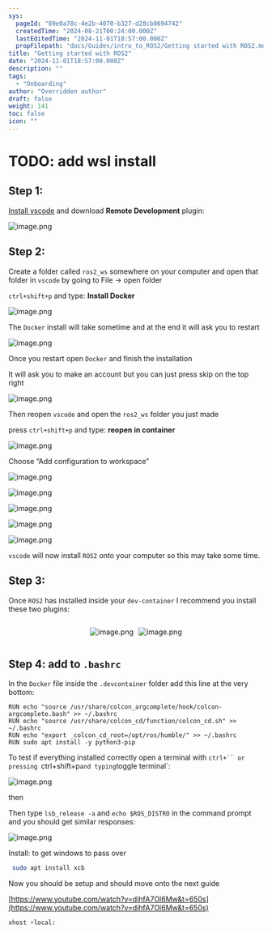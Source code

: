 ```yaml
---
sys:
  pageId: "89e0a78c-4e2b-4070-b327-d28cb0694742"
  createdTime: "2024-08-21T00:24:00.000Z"
  lastEditedTime: "2024-11-01T18:57:00.000Z"
  propFilepath: "docs/Guides/intro_to_ROS2/Getting started with ROS2.md"
title: "Getting started with ROS2"
date: "2024-11-01T18:57:00.000Z"
description: ""
tags:
  - "Onboarding"
author: "Overridden author"
draft: false
weight: 141
toc: false
icon: ""
---
```


# TODO: add wsl install

## Step 1:

[Install vscode](https://code.visualstudio.com/download) and download **Remote Development** plugin:

![image.png](https://prod-files-secure.s3.us-west-2.amazonaws.com/d518164a-d88e-44d1-a4ee-3adb3bd8bce0/efb52993-1881-4a40-b95e-6f020334f022/image.png?X-Amz-Algorithm=AWS4-HMAC-SHA256&X-Amz-Content-Sha256=UNSIGNED-PAYLOAD&X-Amz-Credential=ASIAZI2LB4664GKDDSSP%2F20250128%2Fus-west-2%2Fs3%2Faws4_request&X-Amz-Date=20250128T230721Z&X-Amz-Expires=3600&X-Amz-Security-Token=IQoJb3JpZ2luX2VjEHcaCXVzLXdlc3QtMiJHMEUCIAkBaiZA7qR1daMVILyw%2FE4Xj0p5SmFCsDgs9m4l5geRAiEArmDOaz%2FGf3kZvj%2FLwu5ORxOJ4z2jpLlMocXJWki2SCQqiAQIgP%2F%2F%2F%2F%2F%2F%2F%2F%2F%2FARAAGgw2Mzc0MjMxODM4MDUiDJwf140kUyX9tU3ZwyrcA4QBzWs6P2XS2gCfaNXLM%2BPgNWJp2ddiTAvAditg9w4SrIw0pKPWrE8o5s7c8YMZOQtR2RgPd2A0r4%2B3ivM3QdNyt7ZqTb3jJLRTsp0YlIWE2h%2BZFOhPvfP5x8tFt%2BzcacdDBobz%2BZqhvffGHj0FEiRjD6g2A%2BM363WGxfEuy2%2B93ip06vUXi%2FsfcthvnLwq%2BCF2tp6pMNY%2F3G9dcSHxsE7MNNHvA%2BhNRSUI3eFhzyjIl0FW2w5D2wD9DlcaBpO4WFE6Evnc1W9h63FsI7PF2AlWs4X3qLtlJnWJXKKAF73xtxsSW19op3vaunw%2BqY7t8%2FtODme1NwStO6RtWk6tRseOQILZk8t3MDwCzWrqz8LbISJSp39rPfE9P5Dl8GKpvrUwj25ccmNnQ8kgQkENByxgM1dUq5SBTrk9pQ%2BUhxQyDm4Yd84Lj%2FKtDaIGLWUq1AKdYYDhBNm%2FlBSX1N4PAaLMaPh093ot08VLqaYXK8QrJgam7iD6Y7zbdvzhgiZHIJY2X%2FzKOW4lm%2F7OmRhklbBUXJNHht60PXcXIK1PE5XuOhcx6d0X4%2Ft7xmLnLZ9u86h87dwrI0f82aVqHs0be2pCP8NZ3rRqIHMsIQPL7hDAdMS2hRPzNLwdy3u7MMKy5bwGOqUBmoh1EzCsbZEAGvvlAByLcTJZZlLFgfu24cOHkjOMeB6Hz1uGL1TK4GFe2Ei5FzevGJeZxJYrtJpj%2B3NGc%2Bzk3iBmQKNnCfd4j%2BTPD1%2FYFN9a4gtO33iy9RBquc1C5QFwnKEcBMCWIN4GMP1FCvjYinHA79nJxBHhQT%2FqIPr78zuvziF3fYr0CbxzdQelu6mmVpn0FsdIFjw4Lk9oLg4QDhBaj1gV&X-Amz-Signature=2be71b0a330fcb31c7130c12815ebd113fa702c1f5368d2d53c3dc3a623cf261&X-Amz-SignedHeaders=host&x-id=GetObject)

## Step 2:

Create a folder called `ros2_ws` somewhere on your computer and open that folder in `vscode` by going to File → open folder 

`ctrl+shift+p` and type: **Install Docker**

![image.png](https://prod-files-secure.s3.us-west-2.amazonaws.com/d518164a-d88e-44d1-a4ee-3adb3bd8bce0/2269dc0e-1cd5-47ff-bceb-c04ad9b2eab0/image.png?X-Amz-Algorithm=AWS4-HMAC-SHA256&X-Amz-Content-Sha256=UNSIGNED-PAYLOAD&X-Amz-Credential=ASIAZI2LB4664GKDDSSP%2F20250128%2Fus-west-2%2Fs3%2Faws4_request&X-Amz-Date=20250128T230721Z&X-Amz-Expires=3600&X-Amz-Security-Token=IQoJb3JpZ2luX2VjEHcaCXVzLXdlc3QtMiJHMEUCIAkBaiZA7qR1daMVILyw%2FE4Xj0p5SmFCsDgs9m4l5geRAiEArmDOaz%2FGf3kZvj%2FLwu5ORxOJ4z2jpLlMocXJWki2SCQqiAQIgP%2F%2F%2F%2F%2F%2F%2F%2F%2F%2FARAAGgw2Mzc0MjMxODM4MDUiDJwf140kUyX9tU3ZwyrcA4QBzWs6P2XS2gCfaNXLM%2BPgNWJp2ddiTAvAditg9w4SrIw0pKPWrE8o5s7c8YMZOQtR2RgPd2A0r4%2B3ivM3QdNyt7ZqTb3jJLRTsp0YlIWE2h%2BZFOhPvfP5x8tFt%2BzcacdDBobz%2BZqhvffGHj0FEiRjD6g2A%2BM363WGxfEuy2%2B93ip06vUXi%2FsfcthvnLwq%2BCF2tp6pMNY%2F3G9dcSHxsE7MNNHvA%2BhNRSUI3eFhzyjIl0FW2w5D2wD9DlcaBpO4WFE6Evnc1W9h63FsI7PF2AlWs4X3qLtlJnWJXKKAF73xtxsSW19op3vaunw%2BqY7t8%2FtODme1NwStO6RtWk6tRseOQILZk8t3MDwCzWrqz8LbISJSp39rPfE9P5Dl8GKpvrUwj25ccmNnQ8kgQkENByxgM1dUq5SBTrk9pQ%2BUhxQyDm4Yd84Lj%2FKtDaIGLWUq1AKdYYDhBNm%2FlBSX1N4PAaLMaPh093ot08VLqaYXK8QrJgam7iD6Y7zbdvzhgiZHIJY2X%2FzKOW4lm%2F7OmRhklbBUXJNHht60PXcXIK1PE5XuOhcx6d0X4%2Ft7xmLnLZ9u86h87dwrI0f82aVqHs0be2pCP8NZ3rRqIHMsIQPL7hDAdMS2hRPzNLwdy3u7MMKy5bwGOqUBmoh1EzCsbZEAGvvlAByLcTJZZlLFgfu24cOHkjOMeB6Hz1uGL1TK4GFe2Ei5FzevGJeZxJYrtJpj%2B3NGc%2Bzk3iBmQKNnCfd4j%2BTPD1%2FYFN9a4gtO33iy9RBquc1C5QFwnKEcBMCWIN4GMP1FCvjYinHA79nJxBHhQT%2FqIPr78zuvziF3fYr0CbxzdQelu6mmVpn0FsdIFjw4Lk9oLg4QDhBaj1gV&X-Amz-Signature=32d85dbe7206734efe1daca86a70de30d2593ded6a24438c3c66354d3438b3d6&X-Amz-SignedHeaders=host&x-id=GetObject)

The `Docker` install will take sometime and at the end it will ask you to restart

![image.png](https://prod-files-secure.s3.us-west-2.amazonaws.com/d518164a-d88e-44d1-a4ee-3adb3bd8bce0/ed233f78-be33-4b1f-b89c-9c346c0e961e/image.png?X-Amz-Algorithm=AWS4-HMAC-SHA256&X-Amz-Content-Sha256=UNSIGNED-PAYLOAD&X-Amz-Credential=ASIAZI2LB4664GKDDSSP%2F20250128%2Fus-west-2%2Fs3%2Faws4_request&X-Amz-Date=20250128T230721Z&X-Amz-Expires=3600&X-Amz-Security-Token=IQoJb3JpZ2luX2VjEHcaCXVzLXdlc3QtMiJHMEUCIAkBaiZA7qR1daMVILyw%2FE4Xj0p5SmFCsDgs9m4l5geRAiEArmDOaz%2FGf3kZvj%2FLwu5ORxOJ4z2jpLlMocXJWki2SCQqiAQIgP%2F%2F%2F%2F%2F%2F%2F%2F%2F%2FARAAGgw2Mzc0MjMxODM4MDUiDJwf140kUyX9tU3ZwyrcA4QBzWs6P2XS2gCfaNXLM%2BPgNWJp2ddiTAvAditg9w4SrIw0pKPWrE8o5s7c8YMZOQtR2RgPd2A0r4%2B3ivM3QdNyt7ZqTb3jJLRTsp0YlIWE2h%2BZFOhPvfP5x8tFt%2BzcacdDBobz%2BZqhvffGHj0FEiRjD6g2A%2BM363WGxfEuy2%2B93ip06vUXi%2FsfcthvnLwq%2BCF2tp6pMNY%2F3G9dcSHxsE7MNNHvA%2BhNRSUI3eFhzyjIl0FW2w5D2wD9DlcaBpO4WFE6Evnc1W9h63FsI7PF2AlWs4X3qLtlJnWJXKKAF73xtxsSW19op3vaunw%2BqY7t8%2FtODme1NwStO6RtWk6tRseOQILZk8t3MDwCzWrqz8LbISJSp39rPfE9P5Dl8GKpvrUwj25ccmNnQ8kgQkENByxgM1dUq5SBTrk9pQ%2BUhxQyDm4Yd84Lj%2FKtDaIGLWUq1AKdYYDhBNm%2FlBSX1N4PAaLMaPh093ot08VLqaYXK8QrJgam7iD6Y7zbdvzhgiZHIJY2X%2FzKOW4lm%2F7OmRhklbBUXJNHht60PXcXIK1PE5XuOhcx6d0X4%2Ft7xmLnLZ9u86h87dwrI0f82aVqHs0be2pCP8NZ3rRqIHMsIQPL7hDAdMS2hRPzNLwdy3u7MMKy5bwGOqUBmoh1EzCsbZEAGvvlAByLcTJZZlLFgfu24cOHkjOMeB6Hz1uGL1TK4GFe2Ei5FzevGJeZxJYrtJpj%2B3NGc%2Bzk3iBmQKNnCfd4j%2BTPD1%2FYFN9a4gtO33iy9RBquc1C5QFwnKEcBMCWIN4GMP1FCvjYinHA79nJxBHhQT%2FqIPr78zuvziF3fYr0CbxzdQelu6mmVpn0FsdIFjw4Lk9oLg4QDhBaj1gV&X-Amz-Signature=2290108738fe0b6b6c69c784466629e59132860aa0b9470442032c43599e134b&X-Amz-SignedHeaders=host&x-id=GetObject)

Once you restart open `Docker` and finish the installation

It will ask you to make an account but you can just press skip on the top right

![image.png](https://prod-files-secure.s3.us-west-2.amazonaws.com/d518164a-d88e-44d1-a4ee-3adb3bd8bce0/21010ad9-1659-4fd9-9f59-9932a09b2a3d/image.png?X-Amz-Algorithm=AWS4-HMAC-SHA256&X-Amz-Content-Sha256=UNSIGNED-PAYLOAD&X-Amz-Credential=ASIAZI2LB4664GKDDSSP%2F20250128%2Fus-west-2%2Fs3%2Faws4_request&X-Amz-Date=20250128T230721Z&X-Amz-Expires=3600&X-Amz-Security-Token=IQoJb3JpZ2luX2VjEHcaCXVzLXdlc3QtMiJHMEUCIAkBaiZA7qR1daMVILyw%2FE4Xj0p5SmFCsDgs9m4l5geRAiEArmDOaz%2FGf3kZvj%2FLwu5ORxOJ4z2jpLlMocXJWki2SCQqiAQIgP%2F%2F%2F%2F%2F%2F%2F%2F%2F%2FARAAGgw2Mzc0MjMxODM4MDUiDJwf140kUyX9tU3ZwyrcA4QBzWs6P2XS2gCfaNXLM%2BPgNWJp2ddiTAvAditg9w4SrIw0pKPWrE8o5s7c8YMZOQtR2RgPd2A0r4%2B3ivM3QdNyt7ZqTb3jJLRTsp0YlIWE2h%2BZFOhPvfP5x8tFt%2BzcacdDBobz%2BZqhvffGHj0FEiRjD6g2A%2BM363WGxfEuy2%2B93ip06vUXi%2FsfcthvnLwq%2BCF2tp6pMNY%2F3G9dcSHxsE7MNNHvA%2BhNRSUI3eFhzyjIl0FW2w5D2wD9DlcaBpO4WFE6Evnc1W9h63FsI7PF2AlWs4X3qLtlJnWJXKKAF73xtxsSW19op3vaunw%2BqY7t8%2FtODme1NwStO6RtWk6tRseOQILZk8t3MDwCzWrqz8LbISJSp39rPfE9P5Dl8GKpvrUwj25ccmNnQ8kgQkENByxgM1dUq5SBTrk9pQ%2BUhxQyDm4Yd84Lj%2FKtDaIGLWUq1AKdYYDhBNm%2FlBSX1N4PAaLMaPh093ot08VLqaYXK8QrJgam7iD6Y7zbdvzhgiZHIJY2X%2FzKOW4lm%2F7OmRhklbBUXJNHht60PXcXIK1PE5XuOhcx6d0X4%2Ft7xmLnLZ9u86h87dwrI0f82aVqHs0be2pCP8NZ3rRqIHMsIQPL7hDAdMS2hRPzNLwdy3u7MMKy5bwGOqUBmoh1EzCsbZEAGvvlAByLcTJZZlLFgfu24cOHkjOMeB6Hz1uGL1TK4GFe2Ei5FzevGJeZxJYrtJpj%2B3NGc%2Bzk3iBmQKNnCfd4j%2BTPD1%2FYFN9a4gtO33iy9RBquc1C5QFwnKEcBMCWIN4GMP1FCvjYinHA79nJxBHhQT%2FqIPr78zuvziF3fYr0CbxzdQelu6mmVpn0FsdIFjw4Lk9oLg4QDhBaj1gV&X-Amz-Signature=66c7d7805516e8c4f356f3514e0d5ab96e590711445a05a4281003af7211cd22&X-Amz-SignedHeaders=host&x-id=GetObject)

Then reopen `vscode` and open the `ros2_ws` folder you just made

press `ctrl+shift+p` and type: **reopen in container**

![image.png](https://prod-files-secure.s3.us-west-2.amazonaws.com/d518164a-d88e-44d1-a4ee-3adb3bd8bce0/4e93b8c2-41ad-488c-8095-c74205196118/image.png?X-Amz-Algorithm=AWS4-HMAC-SHA256&X-Amz-Content-Sha256=UNSIGNED-PAYLOAD&X-Amz-Credential=ASIAZI2LB4664GKDDSSP%2F20250128%2Fus-west-2%2Fs3%2Faws4_request&X-Amz-Date=20250128T230721Z&X-Amz-Expires=3600&X-Amz-Security-Token=IQoJb3JpZ2luX2VjEHcaCXVzLXdlc3QtMiJHMEUCIAkBaiZA7qR1daMVILyw%2FE4Xj0p5SmFCsDgs9m4l5geRAiEArmDOaz%2FGf3kZvj%2FLwu5ORxOJ4z2jpLlMocXJWki2SCQqiAQIgP%2F%2F%2F%2F%2F%2F%2F%2F%2F%2FARAAGgw2Mzc0MjMxODM4MDUiDJwf140kUyX9tU3ZwyrcA4QBzWs6P2XS2gCfaNXLM%2BPgNWJp2ddiTAvAditg9w4SrIw0pKPWrE8o5s7c8YMZOQtR2RgPd2A0r4%2B3ivM3QdNyt7ZqTb3jJLRTsp0YlIWE2h%2BZFOhPvfP5x8tFt%2BzcacdDBobz%2BZqhvffGHj0FEiRjD6g2A%2BM363WGxfEuy2%2B93ip06vUXi%2FsfcthvnLwq%2BCF2tp6pMNY%2F3G9dcSHxsE7MNNHvA%2BhNRSUI3eFhzyjIl0FW2w5D2wD9DlcaBpO4WFE6Evnc1W9h63FsI7PF2AlWs4X3qLtlJnWJXKKAF73xtxsSW19op3vaunw%2BqY7t8%2FtODme1NwStO6RtWk6tRseOQILZk8t3MDwCzWrqz8LbISJSp39rPfE9P5Dl8GKpvrUwj25ccmNnQ8kgQkENByxgM1dUq5SBTrk9pQ%2BUhxQyDm4Yd84Lj%2FKtDaIGLWUq1AKdYYDhBNm%2FlBSX1N4PAaLMaPh093ot08VLqaYXK8QrJgam7iD6Y7zbdvzhgiZHIJY2X%2FzKOW4lm%2F7OmRhklbBUXJNHht60PXcXIK1PE5XuOhcx6d0X4%2Ft7xmLnLZ9u86h87dwrI0f82aVqHs0be2pCP8NZ3rRqIHMsIQPL7hDAdMS2hRPzNLwdy3u7MMKy5bwGOqUBmoh1EzCsbZEAGvvlAByLcTJZZlLFgfu24cOHkjOMeB6Hz1uGL1TK4GFe2Ei5FzevGJeZxJYrtJpj%2B3NGc%2Bzk3iBmQKNnCfd4j%2BTPD1%2FYFN9a4gtO33iy9RBquc1C5QFwnKEcBMCWIN4GMP1FCvjYinHA79nJxBHhQT%2FqIPr78zuvziF3fYr0CbxzdQelu6mmVpn0FsdIFjw4Lk9oLg4QDhBaj1gV&X-Amz-Signature=765c95a2570576c41f578aedeb92970318c487e23d5c5f0fd0345083fb385bf6&X-Amz-SignedHeaders=host&x-id=GetObject)

Choose “Add configuration to workspace”

![image.png](https://prod-files-secure.s3.us-west-2.amazonaws.com/d518164a-d88e-44d1-a4ee-3adb3bd8bce0/9560b282-5060-4989-ba37-97e7b2c22476/image.png?X-Amz-Algorithm=AWS4-HMAC-SHA256&X-Amz-Content-Sha256=UNSIGNED-PAYLOAD&X-Amz-Credential=ASIAZI2LB4664GKDDSSP%2F20250128%2Fus-west-2%2Fs3%2Faws4_request&X-Amz-Date=20250128T230721Z&X-Amz-Expires=3600&X-Amz-Security-Token=IQoJb3JpZ2luX2VjEHcaCXVzLXdlc3QtMiJHMEUCIAkBaiZA7qR1daMVILyw%2FE4Xj0p5SmFCsDgs9m4l5geRAiEArmDOaz%2FGf3kZvj%2FLwu5ORxOJ4z2jpLlMocXJWki2SCQqiAQIgP%2F%2F%2F%2F%2F%2F%2F%2F%2F%2FARAAGgw2Mzc0MjMxODM4MDUiDJwf140kUyX9tU3ZwyrcA4QBzWs6P2XS2gCfaNXLM%2BPgNWJp2ddiTAvAditg9w4SrIw0pKPWrE8o5s7c8YMZOQtR2RgPd2A0r4%2B3ivM3QdNyt7ZqTb3jJLRTsp0YlIWE2h%2BZFOhPvfP5x8tFt%2BzcacdDBobz%2BZqhvffGHj0FEiRjD6g2A%2BM363WGxfEuy2%2B93ip06vUXi%2FsfcthvnLwq%2BCF2tp6pMNY%2F3G9dcSHxsE7MNNHvA%2BhNRSUI3eFhzyjIl0FW2w5D2wD9DlcaBpO4WFE6Evnc1W9h63FsI7PF2AlWs4X3qLtlJnWJXKKAF73xtxsSW19op3vaunw%2BqY7t8%2FtODme1NwStO6RtWk6tRseOQILZk8t3MDwCzWrqz8LbISJSp39rPfE9P5Dl8GKpvrUwj25ccmNnQ8kgQkENByxgM1dUq5SBTrk9pQ%2BUhxQyDm4Yd84Lj%2FKtDaIGLWUq1AKdYYDhBNm%2FlBSX1N4PAaLMaPh093ot08VLqaYXK8QrJgam7iD6Y7zbdvzhgiZHIJY2X%2FzKOW4lm%2F7OmRhklbBUXJNHht60PXcXIK1PE5XuOhcx6d0X4%2Ft7xmLnLZ9u86h87dwrI0f82aVqHs0be2pCP8NZ3rRqIHMsIQPL7hDAdMS2hRPzNLwdy3u7MMKy5bwGOqUBmoh1EzCsbZEAGvvlAByLcTJZZlLFgfu24cOHkjOMeB6Hz1uGL1TK4GFe2Ei5FzevGJeZxJYrtJpj%2B3NGc%2Bzk3iBmQKNnCfd4j%2BTPD1%2FYFN9a4gtO33iy9RBquc1C5QFwnKEcBMCWIN4GMP1FCvjYinHA79nJxBHhQT%2FqIPr78zuvziF3fYr0CbxzdQelu6mmVpn0FsdIFjw4Lk9oLg4QDhBaj1gV&X-Amz-Signature=368b1bd353743ed437309b613da92d87294db35ebd650c6c51878eb95f25bb5f&X-Amz-SignedHeaders=host&x-id=GetObject)

![image.png](https://prod-files-secure.s3.us-west-2.amazonaws.com/d518164a-d88e-44d1-a4ee-3adb3bd8bce0/2ee63f81-886b-48e8-a553-dc6e5eac99e4/image.png?X-Amz-Algorithm=AWS4-HMAC-SHA256&X-Amz-Content-Sha256=UNSIGNED-PAYLOAD&X-Amz-Credential=ASIAZI2LB4664GKDDSSP%2F20250128%2Fus-west-2%2Fs3%2Faws4_request&X-Amz-Date=20250128T230721Z&X-Amz-Expires=3600&X-Amz-Security-Token=IQoJb3JpZ2luX2VjEHcaCXVzLXdlc3QtMiJHMEUCIAkBaiZA7qR1daMVILyw%2FE4Xj0p5SmFCsDgs9m4l5geRAiEArmDOaz%2FGf3kZvj%2FLwu5ORxOJ4z2jpLlMocXJWki2SCQqiAQIgP%2F%2F%2F%2F%2F%2F%2F%2F%2F%2FARAAGgw2Mzc0MjMxODM4MDUiDJwf140kUyX9tU3ZwyrcA4QBzWs6P2XS2gCfaNXLM%2BPgNWJp2ddiTAvAditg9w4SrIw0pKPWrE8o5s7c8YMZOQtR2RgPd2A0r4%2B3ivM3QdNyt7ZqTb3jJLRTsp0YlIWE2h%2BZFOhPvfP5x8tFt%2BzcacdDBobz%2BZqhvffGHj0FEiRjD6g2A%2BM363WGxfEuy2%2B93ip06vUXi%2FsfcthvnLwq%2BCF2tp6pMNY%2F3G9dcSHxsE7MNNHvA%2BhNRSUI3eFhzyjIl0FW2w5D2wD9DlcaBpO4WFE6Evnc1W9h63FsI7PF2AlWs4X3qLtlJnWJXKKAF73xtxsSW19op3vaunw%2BqY7t8%2FtODme1NwStO6RtWk6tRseOQILZk8t3MDwCzWrqz8LbISJSp39rPfE9P5Dl8GKpvrUwj25ccmNnQ8kgQkENByxgM1dUq5SBTrk9pQ%2BUhxQyDm4Yd84Lj%2FKtDaIGLWUq1AKdYYDhBNm%2FlBSX1N4PAaLMaPh093ot08VLqaYXK8QrJgam7iD6Y7zbdvzhgiZHIJY2X%2FzKOW4lm%2F7OmRhklbBUXJNHht60PXcXIK1PE5XuOhcx6d0X4%2Ft7xmLnLZ9u86h87dwrI0f82aVqHs0be2pCP8NZ3rRqIHMsIQPL7hDAdMS2hRPzNLwdy3u7MMKy5bwGOqUBmoh1EzCsbZEAGvvlAByLcTJZZlLFgfu24cOHkjOMeB6Hz1uGL1TK4GFe2Ei5FzevGJeZxJYrtJpj%2B3NGc%2Bzk3iBmQKNnCfd4j%2BTPD1%2FYFN9a4gtO33iy9RBquc1C5QFwnKEcBMCWIN4GMP1FCvjYinHA79nJxBHhQT%2FqIPr78zuvziF3fYr0CbxzdQelu6mmVpn0FsdIFjw4Lk9oLg4QDhBaj1gV&X-Amz-Signature=a8770131750280b4a4697b89d348dec7e1cf2db038b8ceaf616a057d94941164&X-Amz-SignedHeaders=host&x-id=GetObject)

![image.png](https://prod-files-secure.s3.us-west-2.amazonaws.com/d518164a-d88e-44d1-a4ee-3adb3bd8bce0/ae1580b2-b048-407e-aed9-b584224a7a04/image.png?X-Amz-Algorithm=AWS4-HMAC-SHA256&X-Amz-Content-Sha256=UNSIGNED-PAYLOAD&X-Amz-Credential=ASIAZI2LB4664GKDDSSP%2F20250128%2Fus-west-2%2Fs3%2Faws4_request&X-Amz-Date=20250128T230721Z&X-Amz-Expires=3600&X-Amz-Security-Token=IQoJb3JpZ2luX2VjEHcaCXVzLXdlc3QtMiJHMEUCIAkBaiZA7qR1daMVILyw%2FE4Xj0p5SmFCsDgs9m4l5geRAiEArmDOaz%2FGf3kZvj%2FLwu5ORxOJ4z2jpLlMocXJWki2SCQqiAQIgP%2F%2F%2F%2F%2F%2F%2F%2F%2F%2FARAAGgw2Mzc0MjMxODM4MDUiDJwf140kUyX9tU3ZwyrcA4QBzWs6P2XS2gCfaNXLM%2BPgNWJp2ddiTAvAditg9w4SrIw0pKPWrE8o5s7c8YMZOQtR2RgPd2A0r4%2B3ivM3QdNyt7ZqTb3jJLRTsp0YlIWE2h%2BZFOhPvfP5x8tFt%2BzcacdDBobz%2BZqhvffGHj0FEiRjD6g2A%2BM363WGxfEuy2%2B93ip06vUXi%2FsfcthvnLwq%2BCF2tp6pMNY%2F3G9dcSHxsE7MNNHvA%2BhNRSUI3eFhzyjIl0FW2w5D2wD9DlcaBpO4WFE6Evnc1W9h63FsI7PF2AlWs4X3qLtlJnWJXKKAF73xtxsSW19op3vaunw%2BqY7t8%2FtODme1NwStO6RtWk6tRseOQILZk8t3MDwCzWrqz8LbISJSp39rPfE9P5Dl8GKpvrUwj25ccmNnQ8kgQkENByxgM1dUq5SBTrk9pQ%2BUhxQyDm4Yd84Lj%2FKtDaIGLWUq1AKdYYDhBNm%2FlBSX1N4PAaLMaPh093ot08VLqaYXK8QrJgam7iD6Y7zbdvzhgiZHIJY2X%2FzKOW4lm%2F7OmRhklbBUXJNHht60PXcXIK1PE5XuOhcx6d0X4%2Ft7xmLnLZ9u86h87dwrI0f82aVqHs0be2pCP8NZ3rRqIHMsIQPL7hDAdMS2hRPzNLwdy3u7MMKy5bwGOqUBmoh1EzCsbZEAGvvlAByLcTJZZlLFgfu24cOHkjOMeB6Hz1uGL1TK4GFe2Ei5FzevGJeZxJYrtJpj%2B3NGc%2Bzk3iBmQKNnCfd4j%2BTPD1%2FYFN9a4gtO33iy9RBquc1C5QFwnKEcBMCWIN4GMP1FCvjYinHA79nJxBHhQT%2FqIPr78zuvziF3fYr0CbxzdQelu6mmVpn0FsdIFjw4Lk9oLg4QDhBaj1gV&X-Amz-Signature=4b2e532f9ba9245aae02c59415b8bb4a17e3f381eae0b26155e8b19c5fa10604&X-Amz-SignedHeaders=host&x-id=GetObject)

![image.png](https://prod-files-secure.s3.us-west-2.amazonaws.com/d518164a-d88e-44d1-a4ee-3adb3bd8bce0/53255b28-f75e-430f-b9e3-c0ac8577e42b/image.png?X-Amz-Algorithm=AWS4-HMAC-SHA256&X-Amz-Content-Sha256=UNSIGNED-PAYLOAD&X-Amz-Credential=ASIAZI2LB4664GKDDSSP%2F20250128%2Fus-west-2%2Fs3%2Faws4_request&X-Amz-Date=20250128T230721Z&X-Amz-Expires=3600&X-Amz-Security-Token=IQoJb3JpZ2luX2VjEHcaCXVzLXdlc3QtMiJHMEUCIAkBaiZA7qR1daMVILyw%2FE4Xj0p5SmFCsDgs9m4l5geRAiEArmDOaz%2FGf3kZvj%2FLwu5ORxOJ4z2jpLlMocXJWki2SCQqiAQIgP%2F%2F%2F%2F%2F%2F%2F%2F%2F%2FARAAGgw2Mzc0MjMxODM4MDUiDJwf140kUyX9tU3ZwyrcA4QBzWs6P2XS2gCfaNXLM%2BPgNWJp2ddiTAvAditg9w4SrIw0pKPWrE8o5s7c8YMZOQtR2RgPd2A0r4%2B3ivM3QdNyt7ZqTb3jJLRTsp0YlIWE2h%2BZFOhPvfP5x8tFt%2BzcacdDBobz%2BZqhvffGHj0FEiRjD6g2A%2BM363WGxfEuy2%2B93ip06vUXi%2FsfcthvnLwq%2BCF2tp6pMNY%2F3G9dcSHxsE7MNNHvA%2BhNRSUI3eFhzyjIl0FW2w5D2wD9DlcaBpO4WFE6Evnc1W9h63FsI7PF2AlWs4X3qLtlJnWJXKKAF73xtxsSW19op3vaunw%2BqY7t8%2FtODme1NwStO6RtWk6tRseOQILZk8t3MDwCzWrqz8LbISJSp39rPfE9P5Dl8GKpvrUwj25ccmNnQ8kgQkENByxgM1dUq5SBTrk9pQ%2BUhxQyDm4Yd84Lj%2FKtDaIGLWUq1AKdYYDhBNm%2FlBSX1N4PAaLMaPh093ot08VLqaYXK8QrJgam7iD6Y7zbdvzhgiZHIJY2X%2FzKOW4lm%2F7OmRhklbBUXJNHht60PXcXIK1PE5XuOhcx6d0X4%2Ft7xmLnLZ9u86h87dwrI0f82aVqHs0be2pCP8NZ3rRqIHMsIQPL7hDAdMS2hRPzNLwdy3u7MMKy5bwGOqUBmoh1EzCsbZEAGvvlAByLcTJZZlLFgfu24cOHkjOMeB6Hz1uGL1TK4GFe2Ei5FzevGJeZxJYrtJpj%2B3NGc%2Bzk3iBmQKNnCfd4j%2BTPD1%2FYFN9a4gtO33iy9RBquc1C5QFwnKEcBMCWIN4GMP1FCvjYinHA79nJxBHhQT%2FqIPr78zuvziF3fYr0CbxzdQelu6mmVpn0FsdIFjw4Lk9oLg4QDhBaj1gV&X-Amz-Signature=050c81e7b7f4be32b21a40e88636e9b47b0a57b333d4a04b8a8c31df65471c73&X-Amz-SignedHeaders=host&x-id=GetObject)

![image.png](https://prod-files-secure.s3.us-west-2.amazonaws.com/d518164a-d88e-44d1-a4ee-3adb3bd8bce0/7c562767-5af9-4ffb-97d1-327bcdf4ee00/image.png?X-Amz-Algorithm=AWS4-HMAC-SHA256&X-Amz-Content-Sha256=UNSIGNED-PAYLOAD&X-Amz-Credential=ASIAZI2LB4664GKDDSSP%2F20250128%2Fus-west-2%2Fs3%2Faws4_request&X-Amz-Date=20250128T230721Z&X-Amz-Expires=3600&X-Amz-Security-Token=IQoJb3JpZ2luX2VjEHcaCXVzLXdlc3QtMiJHMEUCIAkBaiZA7qR1daMVILyw%2FE4Xj0p5SmFCsDgs9m4l5geRAiEArmDOaz%2FGf3kZvj%2FLwu5ORxOJ4z2jpLlMocXJWki2SCQqiAQIgP%2F%2F%2F%2F%2F%2F%2F%2F%2F%2FARAAGgw2Mzc0MjMxODM4MDUiDJwf140kUyX9tU3ZwyrcA4QBzWs6P2XS2gCfaNXLM%2BPgNWJp2ddiTAvAditg9w4SrIw0pKPWrE8o5s7c8YMZOQtR2RgPd2A0r4%2B3ivM3QdNyt7ZqTb3jJLRTsp0YlIWE2h%2BZFOhPvfP5x8tFt%2BzcacdDBobz%2BZqhvffGHj0FEiRjD6g2A%2BM363WGxfEuy2%2B93ip06vUXi%2FsfcthvnLwq%2BCF2tp6pMNY%2F3G9dcSHxsE7MNNHvA%2BhNRSUI3eFhzyjIl0FW2w5D2wD9DlcaBpO4WFE6Evnc1W9h63FsI7PF2AlWs4X3qLtlJnWJXKKAF73xtxsSW19op3vaunw%2BqY7t8%2FtODme1NwStO6RtWk6tRseOQILZk8t3MDwCzWrqz8LbISJSp39rPfE9P5Dl8GKpvrUwj25ccmNnQ8kgQkENByxgM1dUq5SBTrk9pQ%2BUhxQyDm4Yd84Lj%2FKtDaIGLWUq1AKdYYDhBNm%2FlBSX1N4PAaLMaPh093ot08VLqaYXK8QrJgam7iD6Y7zbdvzhgiZHIJY2X%2FzKOW4lm%2F7OmRhklbBUXJNHht60PXcXIK1PE5XuOhcx6d0X4%2Ft7xmLnLZ9u86h87dwrI0f82aVqHs0be2pCP8NZ3rRqIHMsIQPL7hDAdMS2hRPzNLwdy3u7MMKy5bwGOqUBmoh1EzCsbZEAGvvlAByLcTJZZlLFgfu24cOHkjOMeB6Hz1uGL1TK4GFe2Ei5FzevGJeZxJYrtJpj%2B3NGc%2Bzk3iBmQKNnCfd4j%2BTPD1%2FYFN9a4gtO33iy9RBquc1C5QFwnKEcBMCWIN4GMP1FCvjYinHA79nJxBHhQT%2FqIPr78zuvziF3fYr0CbxzdQelu6mmVpn0FsdIFjw4Lk9oLg4QDhBaj1gV&X-Amz-Signature=dd3de202e50da5fafe7843695be97fb61725ea852a24e15c46f819c041785afd&X-Amz-SignedHeaders=host&x-id=GetObject)

`vscode` will now install `ROS2` onto your computer so this may take some time.

## Step 3:

Once `ROS2` has installed inside your `dev-container` I recommend you install these two plugins:

<div style="display: flex;flex-direction: row; column-gap:10px; max-width: 630px;justify-content: center;">
<div>

![image.png](https://prod-files-secure.s3.us-west-2.amazonaws.com/d518164a-d88e-44d1-a4ee-3adb3bd8bce0/3fc3d550-5a54-4ba1-ba6b-faa01cdb7369/image.png?X-Amz-Algorithm=AWS4-HMAC-SHA256&X-Amz-Content-Sha256=UNSIGNED-PAYLOAD&X-Amz-Credential=ASIAZI2LB4663BO3YCTE%2F20250128%2Fus-west-2%2Fs3%2Faws4_request&X-Amz-Date=20250128T230722Z&X-Amz-Expires=3600&X-Amz-Security-Token=IQoJb3JpZ2luX2VjEHcaCXVzLXdlc3QtMiJHMEUCIDmFtVMT5m9tPA9waLbpOZqLeLCr70syTPgbjJH1E%2BaSAiEA37kjUhCb2XqmMnCO8POIwip60Qk1nczwF0oTsvfOLi0qiAQIgP%2F%2F%2F%2F%2F%2F%2F%2F%2F%2FARAAGgw2Mzc0MjMxODM4MDUiDNFc4eiGld%2BkBjxXryrcA0SgA24jRujTx67bL3O6bpJYIkjo3QKlXoQqkyBlaeZFCWE4BERIFOznOcvCE2uVSSk9NFIoQXLAqKoC9Ka9fSKGt4s6JyhhUdHBDcQfxGPxGh%2BycVHDyhLkT58JNm4rx2k%2FQ3P92ZCfNWBoB2XCK5o08ILVZSKsnwaXLrXVac0Hf4LPlkajbOJCZKB%2FGfJK5bER3Phl2C4ThT1WfhNcAweyLD9PMKuluFpzB%2FZdb8x891DhSaqThG1eSbL5EIL2sSmuGi3go8v9vMYmZCscn3brzr2oCDkh5J8FFl8BKnhl5wOlZBgy7GRQ0pvXM18tFuxaR6opiR%2FYmNx0Y0%2BFdiLA%2FEcYLhObh4etAwsUFJw%2BhtyncwOPKYYgZuCnkG8iimXRnI5rTZFmcg6UTlC9NZFYr2dQ6F9WwRWa1UActonGiHU2qxE2SYs6RHXBXcBEEhN%2B0f8Mfsl%2FPfw3VTTrkgnGbvcGkjtF0DPf7LrPvRzl33rzXQK%2FJVP3CunIdQ4Bn3OOZxDwYgB5fA2NvBNf%2BkmWpMq%2BapiYGmWd2n0XBR4yzDR84Ti5jWLF4M6Qbo%2B2CRjbUODJmI0NrcXLABv42sbJPRC%2FJx8Xk1zu3nk8FLx06r2EsMyDushOGIm9MPWx5bwGOqUBV%2FO3g3AOGYE67V%2FcnebnTXPya4ismt5WV4saKdyg%2BxwmO0u8ESHCZ%2FfaIEmx9Fy89DMPp6VPenrIqrg5WBsHUFyULfERgXMSrMcZZivd37x7b06Fxm65mRrRyAoNseh%2FQp6WpNjMTczeAcEZy%2B%2F727K%2FL%2BD2nnXYLuo22XHUZjrelYPrdVxKINpg3v%2B2tSOFYlKpJ4tj5RlHElVXl%2Bjg9ReDIPQs&X-Amz-Signature=86fd938b22a6ba67b8979c5b7a7505d252e8b00626c2645789b1b60f12b478d4&X-Amz-SignedHeaders=host&x-id=GetObject)

</div>
<div>

![image.png](https://prod-files-secure.s3.us-west-2.amazonaws.com/d518164a-d88e-44d1-a4ee-3adb3bd8bce0/d994cc66-13c2-4093-a5a3-f84cf4601a82/image.png?X-Amz-Algorithm=AWS4-HMAC-SHA256&X-Amz-Content-Sha256=UNSIGNED-PAYLOAD&X-Amz-Credential=ASIAZI2LB46635GMKSCY%2F20250128%2Fus-west-2%2Fs3%2Faws4_request&X-Amz-Date=20250128T230723Z&X-Amz-Expires=3600&X-Amz-Security-Token=IQoJb3JpZ2luX2VjEHcaCXVzLXdlc3QtMiJHMEUCIQDnXx762bMkvt0dI5rRdMiaTI5qWJsL7OTMEdPftVtBPgIgbLguEegAU%2FxRoBdvrosJqZutEIWZvGfUlu3K2m2OrOkqiAQIgP%2F%2F%2F%2F%2F%2F%2F%2F%2F%2FARAAGgw2Mzc0MjMxODM4MDUiDIXfxloZzksQci7jZircAyRtrRveI70u%2FgrIIjUbT4f7t2ZfBAvH3XCrkSUSDWnGOPPt2hWcsV6GUjfFw5cFY6oFQrCNbSZeFi8OugKXndOS6K4CiCxKCCgc%2BYsITeUUKrZ9mai8grBaTptPDDo2WKMQ6pE1ZolbxavLKz8kQhOCJ6nhVy0RdzQDCkBRx1kynPLWsuvdbtNEijcRTqOwuufuogOTwJbyUBqPsdnNXaJSuwzdn8l9OrYJEN5Vbe28QSpOt2v5GURXV4hulnTOa9%2BDL5A9Ja9DvCP7evK2A8i23qFAgtbnA24RnrV%2BGQ1MmkkLpQpMnAdH4K%2FqX9cZFp1hArfVPTSlf%2F6hsut5DFthukqAQfiHyNv70VaD%2BJRiAqSY2htjySFJ07h5CprCWbXnRwtYniK0xXD9IhSaMxd7FGR8LULJFePL5cpFIcJ%2BJ4uumNuV9TaYwHh4eX4YIopFsOq8xLrxxBMby%2FBIQnOL6fCpLfiFQg2DND8E5IXhhN5cLm7x7Errf93%2B5%2BTJqpOFdj8UtjfsI1jIPUm3eWOZhR5D9KC3LvhWhvxSY6QL9X4B7em5wnEADPyY0IVOVFLjwyPx3ciqnfpAh4dyfE18grJCCnLXOddqT%2F9j%2FsdyOxNPhsXtaMstQiASMLGy5bwGOqUBoUSqHKCnrkvZU3MUHUhT%2Bi3xHAd%2Bqfogi8ZK4%2FsPozMQxY7r1p2gsHxmNC1qt%2F4yRGi1ZohPvsNcdSTlJjG%2FKBE2L6TDsYZVgxTsxme8hvfanERe3pRnJh3L4wEz9YNl9bV6kwJgVXIR45eW4jA3xkNeU4YMlngs7pkBuRFU0nTF6oF7RVWp3Jx%2F5Ih2f995r7xnuFWM5AnxAFI8fLl3b1YPW23T&X-Amz-Signature=26b5fed39a9948abe05d8c945919cb9860a90097fd7f0493116f90eb41859415&X-Amz-SignedHeaders=host&x-id=GetObject)

</div>
</div>

## Step 4: add to `.bashrc`

In the `Docker` file inside the `.devcontainer` folder add this line at the very bottom: 

```docker
RUN echo "source /usr/share/colcon_argcomplete/hook/colcon-argcomplete.bash" >> ~/.bashrc
RUN echo "source /usr/share/colcon_cd/function/colcon_cd.sh" >> ~/.bashrc
RUN echo "export _colcon_cd_root=/opt/ros/humble/" >> ~/.bashrc
RUN sudo apt install -y python3-pip 
```

To test if everything installed correctly open a terminal with `ctrl+`` or pressing `ctrl+shift+p` and typing `toggle terminal`:

![image.png](https://prod-files-secure.s3.us-west-2.amazonaws.com/d518164a-d88e-44d1-a4ee-3adb3bd8bce0/6a4943d8-b04e-4c02-9a58-775f3384d1a5/image.png?X-Amz-Algorithm=AWS4-HMAC-SHA256&X-Amz-Content-Sha256=UNSIGNED-PAYLOAD&X-Amz-Credential=ASIAZI2LB4664GKDDSSP%2F20250128%2Fus-west-2%2Fs3%2Faws4_request&X-Amz-Date=20250128T230721Z&X-Amz-Expires=3600&X-Amz-Security-Token=IQoJb3JpZ2luX2VjEHcaCXVzLXdlc3QtMiJHMEUCIAkBaiZA7qR1daMVILyw%2FE4Xj0p5SmFCsDgs9m4l5geRAiEArmDOaz%2FGf3kZvj%2FLwu5ORxOJ4z2jpLlMocXJWki2SCQqiAQIgP%2F%2F%2F%2F%2F%2F%2F%2F%2F%2FARAAGgw2Mzc0MjMxODM4MDUiDJwf140kUyX9tU3ZwyrcA4QBzWs6P2XS2gCfaNXLM%2BPgNWJp2ddiTAvAditg9w4SrIw0pKPWrE8o5s7c8YMZOQtR2RgPd2A0r4%2B3ivM3QdNyt7ZqTb3jJLRTsp0YlIWE2h%2BZFOhPvfP5x8tFt%2BzcacdDBobz%2BZqhvffGHj0FEiRjD6g2A%2BM363WGxfEuy2%2B93ip06vUXi%2FsfcthvnLwq%2BCF2tp6pMNY%2F3G9dcSHxsE7MNNHvA%2BhNRSUI3eFhzyjIl0FW2w5D2wD9DlcaBpO4WFE6Evnc1W9h63FsI7PF2AlWs4X3qLtlJnWJXKKAF73xtxsSW19op3vaunw%2BqY7t8%2FtODme1NwStO6RtWk6tRseOQILZk8t3MDwCzWrqz8LbISJSp39rPfE9P5Dl8GKpvrUwj25ccmNnQ8kgQkENByxgM1dUq5SBTrk9pQ%2BUhxQyDm4Yd84Lj%2FKtDaIGLWUq1AKdYYDhBNm%2FlBSX1N4PAaLMaPh093ot08VLqaYXK8QrJgam7iD6Y7zbdvzhgiZHIJY2X%2FzKOW4lm%2F7OmRhklbBUXJNHht60PXcXIK1PE5XuOhcx6d0X4%2Ft7xmLnLZ9u86h87dwrI0f82aVqHs0be2pCP8NZ3rRqIHMsIQPL7hDAdMS2hRPzNLwdy3u7MMKy5bwGOqUBmoh1EzCsbZEAGvvlAByLcTJZZlLFgfu24cOHkjOMeB6Hz1uGL1TK4GFe2Ei5FzevGJeZxJYrtJpj%2B3NGc%2Bzk3iBmQKNnCfd4j%2BTPD1%2FYFN9a4gtO33iy9RBquc1C5QFwnKEcBMCWIN4GMP1FCvjYinHA79nJxBHhQT%2FqIPr78zuvziF3fYr0CbxzdQelu6mmVpn0FsdIFjw4Lk9oLg4QDhBaj1gV&X-Amz-Signature=b68c78317e89599d56f33b3697acd759988bdc1e54fd4212da89834033b569e5&X-Amz-SignedHeaders=host&x-id=GetObject)

then 

Then type `lsb_release -a` and `echo $ROS_DISTRO` in the command prompt and you should get similar responses:

![image.png](https://prod-files-secure.s3.us-west-2.amazonaws.com/d518164a-d88e-44d1-a4ee-3adb3bd8bce0/3e635dec-a805-4e85-8b9e-d000e5b71a4e/image.png?X-Amz-Algorithm=AWS4-HMAC-SHA256&X-Amz-Content-Sha256=UNSIGNED-PAYLOAD&X-Amz-Credential=ASIAZI2LB4664GKDDSSP%2F20250128%2Fus-west-2%2Fs3%2Faws4_request&X-Amz-Date=20250128T230721Z&X-Amz-Expires=3600&X-Amz-Security-Token=IQoJb3JpZ2luX2VjEHcaCXVzLXdlc3QtMiJHMEUCIAkBaiZA7qR1daMVILyw%2FE4Xj0p5SmFCsDgs9m4l5geRAiEArmDOaz%2FGf3kZvj%2FLwu5ORxOJ4z2jpLlMocXJWki2SCQqiAQIgP%2F%2F%2F%2F%2F%2F%2F%2F%2F%2FARAAGgw2Mzc0MjMxODM4MDUiDJwf140kUyX9tU3ZwyrcA4QBzWs6P2XS2gCfaNXLM%2BPgNWJp2ddiTAvAditg9w4SrIw0pKPWrE8o5s7c8YMZOQtR2RgPd2A0r4%2B3ivM3QdNyt7ZqTb3jJLRTsp0YlIWE2h%2BZFOhPvfP5x8tFt%2BzcacdDBobz%2BZqhvffGHj0FEiRjD6g2A%2BM363WGxfEuy2%2B93ip06vUXi%2FsfcthvnLwq%2BCF2tp6pMNY%2F3G9dcSHxsE7MNNHvA%2BhNRSUI3eFhzyjIl0FW2w5D2wD9DlcaBpO4WFE6Evnc1W9h63FsI7PF2AlWs4X3qLtlJnWJXKKAF73xtxsSW19op3vaunw%2BqY7t8%2FtODme1NwStO6RtWk6tRseOQILZk8t3MDwCzWrqz8LbISJSp39rPfE9P5Dl8GKpvrUwj25ccmNnQ8kgQkENByxgM1dUq5SBTrk9pQ%2BUhxQyDm4Yd84Lj%2FKtDaIGLWUq1AKdYYDhBNm%2FlBSX1N4PAaLMaPh093ot08VLqaYXK8QrJgam7iD6Y7zbdvzhgiZHIJY2X%2FzKOW4lm%2F7OmRhklbBUXJNHht60PXcXIK1PE5XuOhcx6d0X4%2Ft7xmLnLZ9u86h87dwrI0f82aVqHs0be2pCP8NZ3rRqIHMsIQPL7hDAdMS2hRPzNLwdy3u7MMKy5bwGOqUBmoh1EzCsbZEAGvvlAByLcTJZZlLFgfu24cOHkjOMeB6Hz1uGL1TK4GFe2Ei5FzevGJeZxJYrtJpj%2B3NGc%2Bzk3iBmQKNnCfd4j%2BTPD1%2FYFN9a4gtO33iy9RBquc1C5QFwnKEcBMCWIN4GMP1FCvjYinHA79nJxBHhQT%2FqIPr78zuvziF3fYr0CbxzdQelu6mmVpn0FsdIFjw4Lk9oLg4QDhBaj1gV&X-Amz-Signature=3febcf0ee755fdb76b5603a65d4d3bf6399e8e70ed00a08c065b00865001235a&X-Amz-SignedHeaders=host&x-id=GetObject)

Install:  to get windows to pass over

```bash
 sudo apt install xcb
```

Now you should be setup and should move onto the next guide 

[https://www.youtube.com/watch?v=dihfA7Ol6Mw&t=650s](https://www.youtube.com/watch?v=dihfA7Ol6Mw&t=650s)

```python
xhost +local:
```
